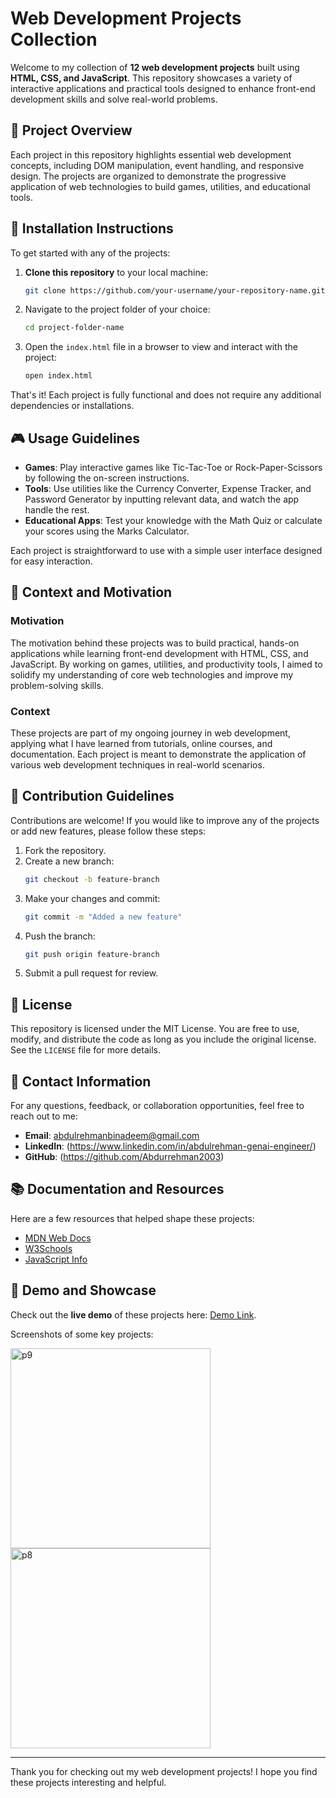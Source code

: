 # Web Development Projects Collection

Welcome to my collection of **12 web development projects** built using **HTML, CSS, and JavaScript**. This repository showcases a variety of interactive applications and practical tools designed to enhance front-end development skills and solve real-world problems.

## 🚀 Project Overview

Each project in this repository highlights essential web development concepts, including DOM manipulation, event handling, and responsive design. The projects are organized to demonstrate the progressive application of web technologies to build games, utilities, and educational tools. 

## 🔧 Installation Instructions

To get started with any of the projects:

1. **Clone this repository** to your local machine:
    ```bash
    git clone https://github.com/your-username/your-repository-name.git
    ```

2. Navigate to the project folder of your choice:
    ```bash
    cd project-folder-name
    ```

3. Open the `index.html` file in a browser to view and interact with the project:
    ```bash
    open index.html
    ```

That's it! Each project is fully functional and does not require any additional dependencies or installations.

## 🎮 Usage Guidelines

- **Games**: Play interactive games like Tic-Tac-Toe or Rock-Paper-Scissors by following the on-screen instructions.
- **Tools**: Use utilities like the Currency Converter, Expense Tracker, and Password Generator by inputting relevant data, and watch the app handle the rest.
- **Educational Apps**: Test your knowledge with the Math Quiz or calculate your scores using the Marks Calculator.

Each project is straightforward to use with a simple user interface designed for easy interaction.

## 📜 Context and Motivation

### Motivation
The motivation behind these projects was to build practical, hands-on applications while learning front-end development with HTML, CSS, and JavaScript. By working on games, utilities, and productivity tools, I aimed to solidify my understanding of core web technologies and improve my problem-solving skills.

### Context
These projects are part of my ongoing journey in web development, applying what I have learned from tutorials, online courses, and documentation. Each project is meant to demonstrate the application of various web development techniques in real-world scenarios.

## 🤝 Contribution Guidelines

Contributions are welcome! If you would like to improve any of the projects or add new features, please follow these steps:

1. Fork the repository.
2. Create a new branch:
    ```bash
    git checkout -b feature-branch
    ```
3. Make your changes and commit:
    ```bash
    git commit -m "Added a new feature"
    ```
4. Push the branch:
    ```bash
    git push origin feature-branch
    ```
5. Submit a pull request for review.

## 📝 License

This repository is licensed under the MIT License. You are free to use, modify, and distribute the code as long as you include the original license. See the `LICENSE` file for more details.

## 📧 Contact Information

For any questions, feedback, or collaboration opportunities, feel free to reach out to me:

- **Email**: abdulrehmanbinadeem@gmail.com
- **LinkedIn**: (https://www.linkedin.com/in/abdulrehman-genai-engineer/)
- **GitHub**: (https://github.com/Abdurrehman2003)

## 📚 Documentation and Resources

Here are a few resources that helped shape these projects:

- [MDN Web Docs](https://developer.mozilla.org/)
- [W3Schools](https://www.w3schools.com/)
- [JavaScript Info](https://javascript.info/)

## 🎥 Demo and Showcase

Check out the **live demo** of these projects here: [Demo Link](https://your-demo-link.com).

Screenshots of some key projects:

<img width="320" alt="p9" src="https://github.com/user-attachments/assets/d52e58e1-0c3d-4778-8fc3-84c242682931">

<img width="320" alt="p8" src="https://github.com/user-attachments/assets/16822321-02ea-4280-abea-102766441d47">

---


Thank you for checking out my web development projects! I hope you find these projects interesting and helpful.
